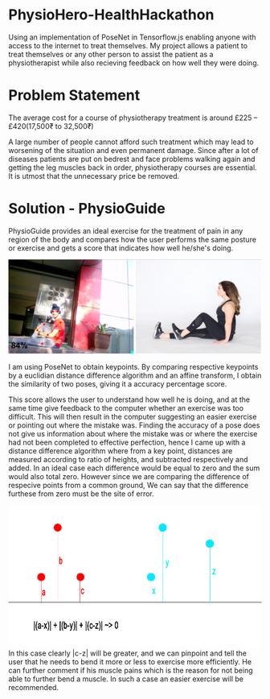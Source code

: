 # PhysioHero-HealthHackathon
Using an implementation of PoseNet in Tensorflow.js enabling anyone with access to the internet to treat themselves.
My project allows a patient to treat themselves or any other person to assist the patient as a physiotherapist while also recieving feedback on how well they were doing.

# Problem Statement
The average cost for a course of physiotherapy treatment is around £225 – £420(17,500₹ to 32,500₹)

A large number of people cannot afford such treatment which may lead to worsening of the situation and even permanent damage. 
Since after a lot of diseases patients are put on bedrest and face problems walking again and getting the leg muscles back in order,
physiotherapy courses are essential. 
It is utmost that the unnecessary price be removed.

# Solution - PhysioGuide

PhysioGuide provides an ideal exercise for the treatment of pain in any region of the body and compares how the user performs the 
same posture or exercise and gets a score that indicates how well he/she's doing.

![](GoodStretch.jpg)

I am using PoseNet to obtain keypoints. By comparing respective keypoints by a euclidian distance difference algorithm and an affine transform, I obtain the similarity of two poses, giving it a accuracy percentage score.

This score allows the user to understand how well he is doing, and at the same time give feedback to the computer whether an exercise was too difficult. This will then result in the computer suggesting an easier exercise or pointing out where the mistake was. Finding the accuracy of a pose does not give us information about where the mistake was or where the exercise had not been completed to effective perfection, hence I came up with a distance difference algorithm where from a key point, distances are measured according to ratio of heights, and subtracted respectively and added. In an ideal case each difference would be equal to zero and the sum would also total zero. However since we are comparing the difference of respecive points from a common ground, We can say that the difference furthese from zero must be the site of error.

![](GistAlgorithm.jpg)
In this case clearly |c-z| will be greater, and we can pinpoint and tell the user that he needs to bend it more or less to exercise more efficiently. He can further comment if his muscle pains which is the reason for not being able to further bend a muscle. In such a case an easier exercise will be recommended.
